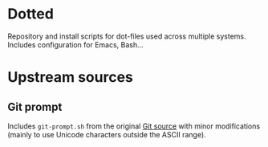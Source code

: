 # Dotted

Repository and install scripts for dot-files used across multiple systems.  Includes configuration for Emacs, Bash...

# Upstream sources

## Git prompt

Includes `git-prompt.sh` from the original [Git source](https://github.com/git/git/blob/master/contrib/completion/git-prompt.sh) with minor modifications (mainly to use Unicode characters outside the ASCII range).
